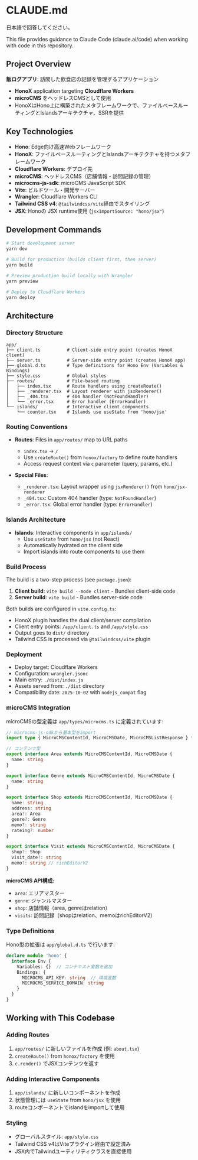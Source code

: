 # CLAUDE.md

日本語で回答してください。

This file provides guidance to Claude Code (claude.ai/code) when working with code in this repository.

## Project Overview

**飯ログアプリ**: 訪問した飲食店の記録を管理するアプリケーション

- **HonoX** application targeting **Cloudflare Workers**
- **microCMS** をヘッドレスCMSとして使用
- HonoXはHono上に構築されたメタフレームワークで、ファイルベースルーティングとIslandsアーキテクチャ、SSRを提供

## Key Technologies

- **Hono**: Edge向け高速Webフレームワーク
- **HonoX**: ファイルベースルーティングとIslandsアーキテクチャを持つメタフレームワーク
- **Cloudflare Workers**: デプロイ先
- **microCMS**: ヘッドレスCMS（店舗情報・訪問記録の管理）
- **microcms-js-sdk**: microCMS JavaScript SDK
- **Vite**: ビルドツール・開発サーバー
- **Wrangler**: Cloudflare Workers CLI
- **Tailwind CSS v4**: `@tailwindcss/vite`経由でスタイリング
- **JSX**: Honoの JSX runtime使用 (`jsxImportSource: "hono/jsx"`)

## Development Commands

```bash
# Start development server
yarn dev

# Build for production (builds client first, then server)
yarn build

# Preview production build locally with Wrangler
yarn preview

# Deploy to Cloudflare Workers
yarn deploy
```

## Architecture

### Directory Structure

```
app/
├── client.ts          # Client-side entry point (creates HonoX client)
├── server.ts          # Server-side entry point (creates HonoX app)
├── global.d.ts        # Type definitions for Hono Env (Variables & Bindings)
├── style.css          # Global styles
├── routes/            # File-based routing
│   ├── index.tsx      # Route handlers using createRoute()
│   ├── _renderer.tsx  # Layout renderer with jsxRenderer()
│   ├── _404.tsx       # 404 handler (NotFoundHandler)
│   └── _error.tsx     # Error handler (ErrorHandler)
└── islands/           # Interactive client components
    └── counter.tsx    # Islands use useState from 'hono/jsx'
```

### Routing Conventions

- **Routes**: Files in `app/routes/` map to URL paths
  - `index.tsx` → `/`
  - Use `createRoute()` from `honox/factory` to define route handlers
  - Access request context via `c` parameter (query, params, etc.)

- **Special Files**:
  - `_renderer.tsx`: Layout wrapper using `jsxRenderer()` from `hono/jsx-renderer`
  - `_404.tsx`: Custom 404 handler (type: `NotFoundHandler`)
  - `_error.tsx`: Global error handler (type: `ErrorHandler`)

### Islands Architecture

- **Islands**: Interactive components in `app/islands/`
  - Use `useState` from `hono/jsx` (not React)
  - Automatically hydrated on the client side
  - Import islands into route components to use them

### Build Process

The build is a two-step process (see `package.json`):
1. **Client build**: `vite build --mode client` - Bundles client-side code
2. **Server build**: `vite build` - Bundles server-side code

Both builds are configured in `vite.config.ts`:
- HonoX plugin handles the dual client/server compilation
- Client entry points: `/app/client.ts` and `/app/style.css`
- Output goes to `dist/` directory
- Tailwind CSS is processed via `@tailwindcss/vite` plugin

### Deployment

- Deploy target: Cloudflare Workers
- Configuration: `wrangler.jsonc`
- Main entry: `./dist/index.js`
- Assets served from: `./dist` directory
- Compatibility date: `2025-10-02` with `nodejs_compat` flag

### microCMS Integration

microCMSの型定義は `app/types/microcms.ts` に定義されています:

```typescript
// microcms-js-sdkから基本型をimport
import type { MicroCMSContentId, MicroCMSDate, MicroCMSListResponse } from 'microcms-js-sdk'

// コンテンツ型
export interface Area extends MicroCMSContentId, MicroCMSDate {
  name: string
}

export interface Genre extends MicroCMSContentId, MicroCMSDate {
  name: string
}

export interface Shop extends MicroCMSContentId, MicroCMSDate {
  name: string
  address: string
  area?: Area
  genre?: Genre
  memo?: string
  rateing?: number
}

export interface Visit extends MicroCMSContentId, MicroCMSDate {
  shop?: Shop
  visit_date?: string
  memo?: string // richEditorV2
}
```

**microCMS API構成:**
- `area`: エリアマスター
- `genre`: ジャンルマスター
- `shop`: 店舗情報（area, genreはrelation）
- `visits`: 訪問記録（shopはrelation、memoはrichEditorV2）

### Type Definitions

Hono型の拡張は `app/global.d.ts` で行います:
```typescript
declare module 'hono' {
  interface Env {
    Variables: {}  // コンテキスト変数を追加
    Bindings: {
      MICROCMS_API_KEY: string  // 環境変数
      MICROCMS_SERVICE_DOMAIN: string
    }
  }
}
```

## Working with This Codebase

### Adding Routes

1. `app/routes/` に新しいファイルを作成 (例: `about.tsx`)
2. `createRoute()` from `honox/factory` を使用
3. `c.render()` でJSXコンテンツを返す

### Adding Interactive Components

1. `app/islands/` に新しいコンポーネントを作成
2. 状態管理には `useState` from `hono/jsx` を使用
3. routeコンポーネントでislandをimportして使用

### Styling

- グローバルスタイル: `app/style.css`
- Tailwind CSS v4はViteプラグイン経由で設定済み
- JSX内でTailwindユーティリティクラスを直接使用
